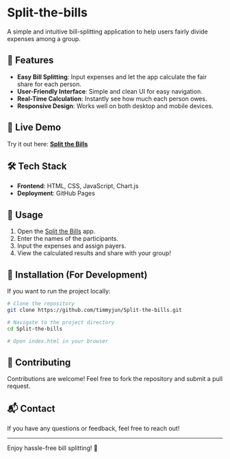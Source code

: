 # Split-the-bills
A simple and intuitive bill-splitting application to help users fairly divide expenses among a group.

## 🌟 Features
- **Easy Bill Splitting**: Input expenses and let the app calculate the fair share for each person.
- **User-Friendly Interface**: Simple and clean UI for easy navigation.
- **Real-Time Calculation**: Instantly see how much each person owes.
- **Responsive Design**: Works well on both desktop and mobile devices.

## 🚀 Live Demo
Try it out here: **[Split the Bills](https://timmyjun.github.io/Split-the-bills/)**

## 🛠️ Tech Stack
- **Frontend**: HTML, CSS, JavaScript, Chart.js
- **Deployment**: GitHub Pages

## 📖 Usage
1. Open the [Split the Bills](https://timmyjun.github.io/Split-the-bills/) app.
2. Enter the names of the participants.
3. Input the expenses and assign payers.
4. View the calculated results and share with your group!

## 📌 Installation (For Development)
If you want to run the project locally:
```bash
# Clone the repository
git clone https://github.com/timmyjun/Split-the-bills.git

# Navigate to the project directory
cd Split-the-bills

# Open index.html in your browser
```

## 🤝 Contributing
Contributions are welcome! Feel free to fork the repository and submit a pull request.

## 📬 Contact
If you have any questions or feedback, feel free to reach out!

---

Enjoy hassle-free bill splitting! 🎉

